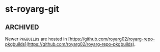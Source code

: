 # st-royarg-git

## ARCHIVED
Newer `PKGBUILD`s are hosted in
[https://github.com/royarg02/royarg-repo-pkgbuilds](https://github.com/royarg02/royarg-repo-pkgbuilds).

